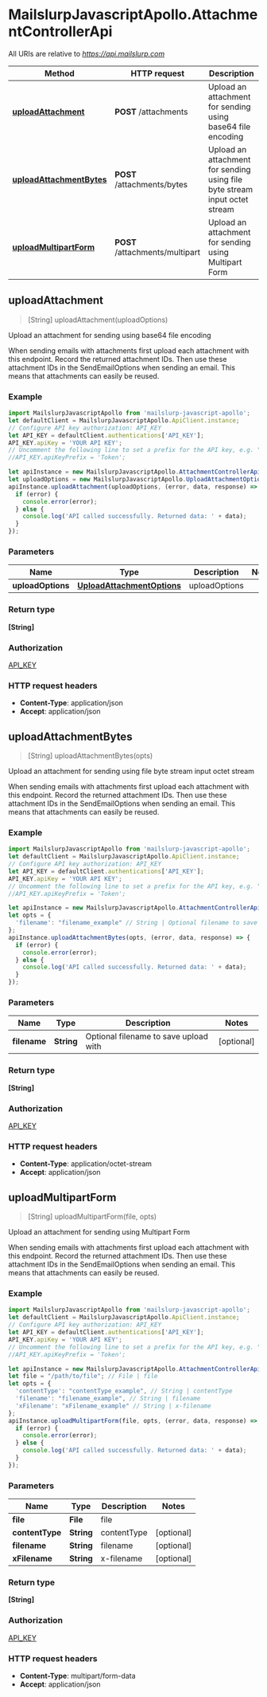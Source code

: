 # MailslurpJavascriptApollo.AttachmentControllerApi

All URIs are relative to *https://api.mailslurp.com*

Method | HTTP request | Description
------------- | ------------- | -------------
[**uploadAttachment**](AttachmentControllerApi.md#uploadAttachment) | **POST** /attachments | Upload an attachment for sending using base64 file encoding
[**uploadAttachmentBytes**](AttachmentControllerApi.md#uploadAttachmentBytes) | **POST** /attachments/bytes | Upload an attachment for sending using file byte stream input octet stream
[**uploadMultipartForm**](AttachmentControllerApi.md#uploadMultipartForm) | **POST** /attachments/multipart | Upload an attachment for sending using Multipart Form



## uploadAttachment

> [String] uploadAttachment(uploadOptions)

Upload an attachment for sending using base64 file encoding

When sending emails with attachments first upload each attachment with this endpoint. Record the returned attachment IDs. Then use these attachment IDs in the SendEmailOptions when sending an email. This means that attachments can easily be reused.

### Example

```javascript
import MailslurpJavascriptApollo from 'mailslurp-javascript-apollo';
let defaultClient = MailslurpJavascriptApollo.ApiClient.instance;
// Configure API key authorization: API_KEY
let API_KEY = defaultClient.authentications['API_KEY'];
API_KEY.apiKey = 'YOUR API KEY';
// Uncomment the following line to set a prefix for the API key, e.g. "Token" (defaults to null)
//API_KEY.apiKeyPrefix = 'Token';

let apiInstance = new MailslurpJavascriptApollo.AttachmentControllerApi();
let uploadOptions = new MailslurpJavascriptApollo.UploadAttachmentOptions(); // UploadAttachmentOptions | uploadOptions
apiInstance.uploadAttachment(uploadOptions, (error, data, response) => {
  if (error) {
    console.error(error);
  } else {
    console.log('API called successfully. Returned data: ' + data);
  }
});
```

### Parameters


Name | Type | Description  | Notes
------------- | ------------- | ------------- | -------------
 **uploadOptions** | [**UploadAttachmentOptions**](UploadAttachmentOptions.md)| uploadOptions | 

### Return type

**[String]**

### Authorization

[API_KEY](../README.md#API_KEY)

### HTTP request headers

- **Content-Type**: application/json
- **Accept**: application/json


## uploadAttachmentBytes

> [String] uploadAttachmentBytes(opts)

Upload an attachment for sending using file byte stream input octet stream

When sending emails with attachments first upload each attachment with this endpoint. Record the returned attachment IDs. Then use these attachment IDs in the SendEmailOptions when sending an email. This means that attachments can easily be reused.

### Example

```javascript
import MailslurpJavascriptApollo from 'mailslurp-javascript-apollo';
let defaultClient = MailslurpJavascriptApollo.ApiClient.instance;
// Configure API key authorization: API_KEY
let API_KEY = defaultClient.authentications['API_KEY'];
API_KEY.apiKey = 'YOUR API KEY';
// Uncomment the following line to set a prefix for the API key, e.g. "Token" (defaults to null)
//API_KEY.apiKeyPrefix = 'Token';

let apiInstance = new MailslurpJavascriptApollo.AttachmentControllerApi();
let opts = {
  'filename': "filename_example" // String | Optional filename to save upload with
};
apiInstance.uploadAttachmentBytes(opts, (error, data, response) => {
  if (error) {
    console.error(error);
  } else {
    console.log('API called successfully. Returned data: ' + data);
  }
});
```

### Parameters


Name | Type | Description  | Notes
------------- | ------------- | ------------- | -------------
 **filename** | **String**| Optional filename to save upload with | [optional] 

### Return type

**[String]**

### Authorization

[API_KEY](../README.md#API_KEY)

### HTTP request headers

- **Content-Type**: application/octet-stream
- **Accept**: application/json


## uploadMultipartForm

> [String] uploadMultipartForm(file, opts)

Upload an attachment for sending using Multipart Form

When sending emails with attachments first upload each attachment with this endpoint. Record the returned attachment IDs. Then use these attachment IDs in the SendEmailOptions when sending an email. This means that attachments can easily be reused.

### Example

```javascript
import MailslurpJavascriptApollo from 'mailslurp-javascript-apollo';
let defaultClient = MailslurpJavascriptApollo.ApiClient.instance;
// Configure API key authorization: API_KEY
let API_KEY = defaultClient.authentications['API_KEY'];
API_KEY.apiKey = 'YOUR API KEY';
// Uncomment the following line to set a prefix for the API key, e.g. "Token" (defaults to null)
//API_KEY.apiKeyPrefix = 'Token';

let apiInstance = new MailslurpJavascriptApollo.AttachmentControllerApi();
let file = "/path/to/file"; // File | file
let opts = {
  'contentType': "contentType_example", // String | contentType
  'filename': "filename_example", // String | filename
  'xFilename': "xFilename_example" // String | x-filename
};
apiInstance.uploadMultipartForm(file, opts, (error, data, response) => {
  if (error) {
    console.error(error);
  } else {
    console.log('API called successfully. Returned data: ' + data);
  }
});
```

### Parameters


Name | Type | Description  | Notes
------------- | ------------- | ------------- | -------------
 **file** | **File**| file | 
 **contentType** | **String**| contentType | [optional] 
 **filename** | **String**| filename | [optional] 
 **xFilename** | **String**| x-filename | [optional] 

### Return type

**[String]**

### Authorization

[API_KEY](../README.md#API_KEY)

### HTTP request headers

- **Content-Type**: multipart/form-data
- **Accept**: application/json

